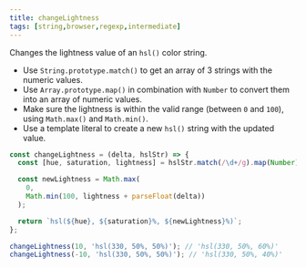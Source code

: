 ```yaml
---
title: changeLightness
tags: [string,browser,regexp,intermediate]
---
```


Changes the lightness value of an `hsl()` color string.

- Use `String.prototype.match()` to get an array of 3 strings with the numeric values.
- Use `Array.prototype.map()` in combination with `Number` to convert them into an array of numeric values.
- Make sure the lightness is within the valid range (between `0` and `100`), using `Math.max()` and `Math.min()`.
- Use a template literal to create a new `hsl()` string with the updated value.

```js
const changeLightness = (delta, hslStr) => {
  const [hue, saturation, lightness] = hslStr.match(/\d+/g).map(Number);

  const newLightness = Math.max(
    0,
    Math.min(100, lightness + parseFloat(delta))
  );

  return `hsl(${hue}, ${saturation}%, ${newLightness}%)`;
};
```

```js
changeLightness(10, 'hsl(330, 50%, 50%)'); // 'hsl(330, 50%, 60%)'
changeLightness(-10, 'hsl(330, 50%, 50%)'); // 'hsl(330, 50%, 40%)'
```

